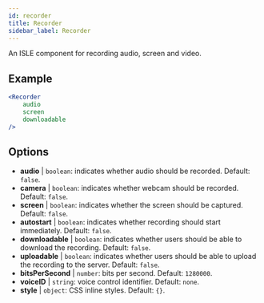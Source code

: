 ```yaml
---
id: recorder 
title: Recorder
sidebar_label: Recorder
---
```


An ISLE component for recording audio, screen and video.

## Example

```jsx live
<Recorder 
    audio
    screen
    downloadable
/>
``` 



## Options

* __audio__ | `boolean`: indicates whether audio should be recorded. Default: `false`.
* __camera__ | `boolean`: indicates whether webcam should be recorded. Default: `false`.
* __screen__ | `boolean`: indicates whether the screen should be captured. Default: `false`.
* __autostart__ | `boolean`: indicates whether recording should start immediately. Default: `false`.
* __downloadable__ | `boolean`: indicates whether users should be able to download the recording. Default: `false`.
* __uploadable__ | `boolean`: indicates whether users should be able to upload the recording to the server. Default: `false`.
* __bitsPerSecond__ | `number`: bits per second. Default: `1280000`.
* __voiceID__ | `string`: voice control identifier. Default: `none`.
* __style__ | `object`: CSS inline styles. Default: `{}`.
